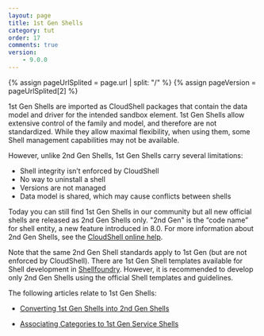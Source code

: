```yaml
---
layout: page
title: 1st Gen Shells
category: tut
order: 17
comments: true
version:
    - 9.0.0
---
```


{% assign pageUrlSplited = page.url | split: "/" %}
{% assign pageVersion = pageUrlSplited[2] %}

1st Gen Shells are imported as CloudShell packages that contain the data model and driver for the intended sandbox element. 1st Gen Shells allow extensive control of the family and model, and therefore are not standardized. While they allow maximal flexibility, when using them, some Shell management capabilities may not be available.

However, unlike 2nd Gen Shells, 1st Gen Shells carry several limitations:

* Shell integrity isn’t enforced by CloudShell
* No way to uninstall a shell
* Versions are not managed
* Data model is shared, which may cause conflicts between shells

Today you can still find 1st Gen Shells in our community but all new official shells are released as 2nd Gen Shells only. "2nd Gen" is the “code name” for shell entity, a new feature introduced in 8.0. For more information about 2nd Gen Shells, see the <a href="http://help.quali.com/Online%20Help/8.3/Portal/Content/CSP/LAB-MNG/Shells.htm" target="_blank">CloudShell online help</a>.

Note that the same 2nd Gen Shell standards apply to 1st Gen (but are not enforced by CloudShell). There are 1st Gen Shell templates available for Shell development in [Shellfoundry]({{site.baseurl}}/reference/{{pageVersion}}/shellfoundry-intro.html). However, it is recommended to develop only 2nd Gen Shells using the official Shell templates and guidelines. 

The following articles relate to 1st Gen Shells:

* [Converting 1st Gen Shells into 2nd Gen Shells]({{site.baseurl}}/reference/{{pageVersion}}/migrating_1st_gen_shells.html)

* [Associating Categories to 1st Gen Service Shells]({{site.baseurl}}/reference/{{pageVersion}}/associating-service-categories.html)

